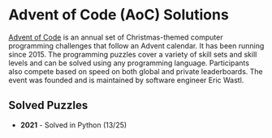 # Advent of Code (AoC) Solutions

[Advent of Code](https://adventofcode.com) is an annual set of Christmas-themed computer programming challenges that follow an Advent calendar. It has been running since 2015.
The programming puzzles cover a variety of skill sets and skill levels and can be solved using any programming language. Participants also compete based on speed on both global and private leaderboards.
The event was founded and is maintained by software engineer Eric Wastl.

## Solved Puzzles

- **2021** - Solved in Python (13/25)
